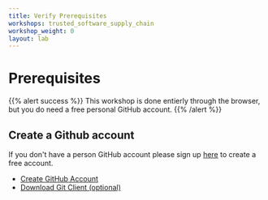 ```yaml
---
title: Verify Prerequisites
workshops: trusted_software_supply_chain
workshop_weight: 0
layout: lab
---
```



# Prerequisites


{{% alert success %}}
This workshop is done entierly through the browser, but you do need a free personal GitHub account.
{{% /alert %}}

## Create a Github account
If you don't have a person GitHub account please sign up [here][1] to create a free account.

- [Create GitHub Account][1]
- [Download Git Client (optional)][2]

[1]: https://github.com/join?source=header-home
[2]: https://git-scm.com/downloads
